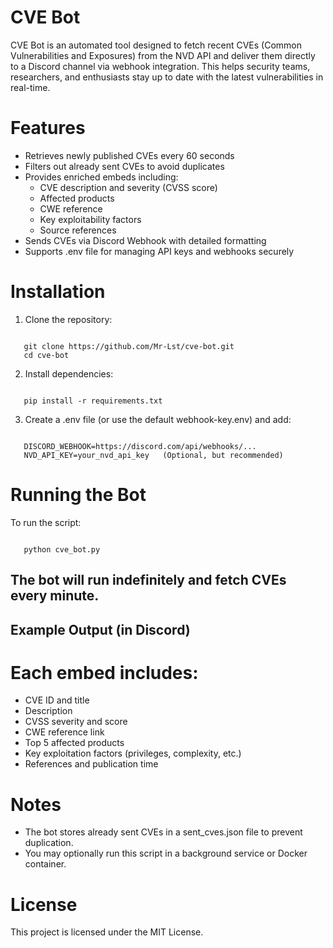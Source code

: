# CVE Bot

CVE Bot is an automated tool designed to fetch recent CVEs (Common Vulnerabilities and Exposures) from the NVD API and deliver them directly to a Discord channel via webhook integration. This helps security teams, researchers, and enthusiasts stay up to date with the latest vulnerabilities in real-time.

# Features

- Retrieves newly published CVEs every 60 seconds
- Filters out already sent CVEs to avoid duplicates
- Provides enriched embeds including:
  - CVE description and severity (CVSS score)
  - Affected products
  - CWE reference
  - Key exploitability factors
  - Source references
- Sends CVEs via Discord Webhook with detailed formatting
- Supports .env file for managing API keys and webhooks securely

# Installation

1. Clone the repository:
```Git

   git clone https://github.com/Mr-Lst/cve-bot.git
   cd cve-bot

```

2. Install dependencies:
```pip

   pip install -r requirements.txt

```

3. Create a .env file (or use the default webhook-key.env) and add:

```Edit

   DISCORD_WEBHOOK=https://discord.com/api/webhooks/...
   NVD_API_KEY=your_nvd_api_key   (Optional, but recommended)

```
# Running the Bot

To run the script:
```Run

   python cve_bot.py

```
## The bot will run indefinitely and fetch CVEs every minute.

## Example Output (in Discord)

# Each embed includes:
- CVE ID and title
- Description
- CVSS severity and score
- CWE reference link
- Top 5 affected products
- Key exploitation factors (privileges, complexity, etc.)
- References and publication time

# Notes

- The bot stores already sent CVEs in a sent_cves.json file to prevent duplication.
- You may optionally run this script in a background service or Docker container.

# License

This project is licensed under the MIT License.
